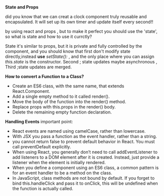 **State and Props**

did you know that we can creat a clock component truly reusable and encapsulated. It will set up its own timer and update itself every second!!

by using react and props , but to make it perfect you should use the 'state', so what is state and how to use it currctly?

State it's  similar to props, but it is private and fully controlled by the component, and you should know that first don't modify state directly,instead **use** *setState():* ,
and the only place where you can assign *this.state* is the constructor.
Second ; state updates maybe asynchronous , 
Third ;state updates are merged.

**How to convert a Function to a Class?**

- Create an ES6 class, with the same name, that extends React.Component.
- Add a single empty method to it called render().
- Move the body of the function into the render() method.
- Replace props with this.props in the render() body.
- Delete the remaining empty function declaration.

**Handling Events**
important point:
- React events are named using camelCase, rather than lowercase.
- With JSX you pass a function as the event handler, rather than a string.
- you cannot return false to prevent default behavior in React. You must call preventDefault explicitly.
- When using React, you generally don’t need to call addEventListener to add listeners to a DOM element after it is created. Instead, just provide a listener when the element is initially rendered.
- When you define a component using an ES6 class, a common pattern is for an event handler to be a method on the class.
-  In JavaScript, class methods are not bound by default. If you forget to bind this.handleClick and pass it to onClick, this will be undefined when the function is actually called.
